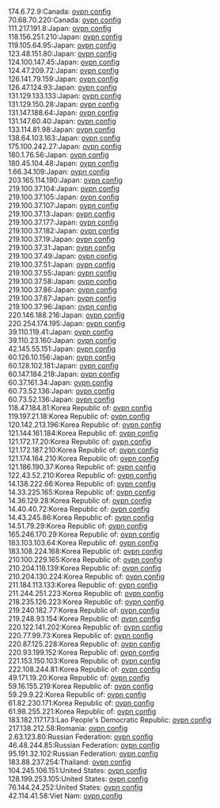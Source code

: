 174.6.72.9:Canada: [ovpn config](vpn/174_6_72_9.ovpn)  
70.68.70.220:Canada: [ovpn config](vpn/70_68_70_220.ovpn)  
111.217.191.8:Japan: [ovpn config](vpn/111_217_191_8.ovpn)  
118.156.251.210:Japan: [ovpn config](vpn/118_156_251_210.ovpn)  
119.105.64.95:Japan: [ovpn config](vpn/119_105_64_95.ovpn)  
123.48.151.80:Japan: [ovpn config](vpn/123_48_151_80.ovpn)  
124.100.147.45:Japan: [ovpn config](vpn/124_100_147_45.ovpn)  
124.47.209.72:Japan: [ovpn config](vpn/124_47_209_72.ovpn)  
126.141.79.159:Japan: [ovpn config](vpn/126_141_79_159.ovpn)  
126.47.124.93:Japan: [ovpn config](vpn/126_47_124_93.ovpn)  
131.129.133.133:Japan: [ovpn config](vpn/131_129_133_133.ovpn)  
131.129.150.28:Japan: [ovpn config](vpn/131_129_150_28.ovpn)  
131.147.188.64:Japan: [ovpn config](vpn/131_147_188_64.ovpn)  
131.147.60.40:Japan: [ovpn config](vpn/131_147_60_40.ovpn)  
133.114.81.98:Japan: [ovpn config](vpn/133_114_81_98.ovpn)  
138.64.103.163:Japan: [ovpn config](vpn/138_64_103_163.ovpn)  
175.100.242.27:Japan: [ovpn config](vpn/175_100_242_27.ovpn)  
180.1.76.56:Japan: [ovpn config](vpn/180_1_76_56.ovpn)  
180.45.104.48:Japan: [ovpn config](vpn/180_45_104_48.ovpn)  
1.66.34.109:Japan: [ovpn config](vpn/1_66_34_109.ovpn)  
203.165.114.190:Japan: [ovpn config](vpn/203_165_114_190.ovpn)  
219.100.37.104:Japan: [ovpn config](vpn/219_100_37_104.ovpn)  
219.100.37.105:Japan: [ovpn config](vpn/219_100_37_105.ovpn)  
219.100.37.107:Japan: [ovpn config](vpn/219_100_37_107.ovpn)  
219.100.37.13:Japan: [ovpn config](vpn/219_100_37_13.ovpn)  
219.100.37.177:Japan: [ovpn config](vpn/219_100_37_177.ovpn)  
219.100.37.182:Japan: [ovpn config](vpn/219_100_37_182.ovpn)  
219.100.37.19:Japan: [ovpn config](vpn/219_100_37_19.ovpn)  
219.100.37.31:Japan: [ovpn config](vpn/219_100_37_31.ovpn)  
219.100.37.49:Japan: [ovpn config](vpn/219_100_37_49.ovpn)  
219.100.37.51:Japan: [ovpn config](vpn/219_100_37_51.ovpn)  
219.100.37.55:Japan: [ovpn config](vpn/219_100_37_55.ovpn)  
219.100.37.58:Japan: [ovpn config](vpn/219_100_37_58.ovpn)  
219.100.37.86:Japan: [ovpn config](vpn/219_100_37_86.ovpn)  
219.100.37.87:Japan: [ovpn config](vpn/219_100_37_87.ovpn)  
219.100.37.96:Japan: [ovpn config](vpn/219_100_37_96.ovpn)  
220.146.188.216:Japan: [ovpn config](vpn/220_146_188_216.ovpn)  
220.254.174.195:Japan: [ovpn config](vpn/220_254_174_195.ovpn)  
39.110.119.41:Japan: [ovpn config](vpn/39_110_119_41.ovpn)  
39.110.23.160:Japan: [ovpn config](vpn/39_110_23_160.ovpn)  
42.145.55.151:Japan: [ovpn config](vpn/42_145_55_151.ovpn)  
60.126.10.156:Japan: [ovpn config](vpn/60_126_10_156.ovpn)  
60.128.102.181:Japan: [ovpn config](vpn/60_128_102_181.ovpn)  
60.147.184.218:Japan: [ovpn config](vpn/60_147_184_218.ovpn)  
60.37.161.34:Japan: [ovpn config](vpn/60_37_161_34.ovpn)  
60.73.52.136:Japan: [ovpn config](vpn/60_73_52_136.ovpn)  
60.73.52.136:Japan: [ovpn config](vpn/60_73_52_136.ovpn)  
118.47.184.81:Korea Republic of: [ovpn config](vpn/118_47_184_81.ovpn)  
119.197.21.18:Korea Republic of: [ovpn config](vpn/119_197_21_18.ovpn)  
120.142.213.196:Korea Republic of: [ovpn config](vpn/120_142_213_196.ovpn)  
121.144.161.184:Korea Republic of: [ovpn config](vpn/121_144_161_184.ovpn)  
121.172.17.20:Korea Republic of: [ovpn config](vpn/121_172_17_20.ovpn)  
121.172.187.210:Korea Republic of: [ovpn config](vpn/121_172_187_210.ovpn)  
121.174.164.210:Korea Republic of: [ovpn config](vpn/121_174_164_210.ovpn)  
121.186.190.37:Korea Republic of: [ovpn config](vpn/121_186_190_37.ovpn)  
122.43.52.210:Korea Republic of: [ovpn config](vpn/122_43_52_210.ovpn)  
14.138.222.66:Korea Republic of: [ovpn config](vpn/14_138_222_66.ovpn)  
14.33.225.165:Korea Republic of: [ovpn config](vpn/14_33_225_165.ovpn)  
14.36.129.28:Korea Republic of: [ovpn config](vpn/14_36_129_28.ovpn)  
14.40.40.72:Korea Republic of: [ovpn config](vpn/14_40_40_72.ovpn)  
14.43.245.86:Korea Republic of: [ovpn config](vpn/14_43_245_86.ovpn)  
14.51.79.29:Korea Republic of: [ovpn config](vpn/14_51_79_29.ovpn)  
165.246.170.29:Korea Republic of: [ovpn config](vpn/165_246_170_29.ovpn)  
183.103.103.64:Korea Republic of: [ovpn config](vpn/183_103_103_64.ovpn)  
183.108.224.168:Korea Republic of: [ovpn config](vpn/183_108_224_168.ovpn)  
210.100.229.165:Korea Republic of: [ovpn config](vpn/210_100_229_165.ovpn)  
210.204.118.139:Korea Republic of: [ovpn config](vpn/210_204_118_139.ovpn)  
210.204.130.224:Korea Republic of: [ovpn config](vpn/210_204_130_224.ovpn)  
211.184.113.133:Korea Republic of: [ovpn config](vpn/211_184_113_133.ovpn)  
211.244.251.223:Korea Republic of: [ovpn config](vpn/211_244_251_223.ovpn)  
218.235.126.223:Korea Republic of: [ovpn config](vpn/218_235_126_223.ovpn)  
219.240.182.77:Korea Republic of: [ovpn config](vpn/219_240_182_77.ovpn)  
219.248.93.154:Korea Republic of: [ovpn config](vpn/219_248_93_154.ovpn)  
220.122.141.202:Korea Republic of: [ovpn config](vpn/220_122_141_202.ovpn)  
220.77.99.73:Korea Republic of: [ovpn config](vpn/220_77_99_73.ovpn)  
220.87.125.228:Korea Republic of: [ovpn config](vpn/220_87_125_228.ovpn)  
220.93.199.152:Korea Republic of: [ovpn config](vpn/220_93_199_152.ovpn)  
221.153.150.103:Korea Republic of: [ovpn config](vpn/221_153_150_103.ovpn)  
222.108.244.81:Korea Republic of: [ovpn config](vpn/222_108_244_81.ovpn)  
49.171.19.20:Korea Republic of: [ovpn config](vpn/49_171_19_20.ovpn)  
59.16.155.219:Korea Republic of: [ovpn config](vpn/59_16_155_219.ovpn)  
59.29.9.22:Korea Republic of: [ovpn config](vpn/59_29_9_22.ovpn)  
61.82.230.171:Korea Republic of: [ovpn config](vpn/61_82_230_171.ovpn)  
61.98.255.221:Korea Republic of: [ovpn config](vpn/61_98_255_221.ovpn)  
183.182.117.173:Lao People's Democratic Republic: [ovpn config](vpn/183_182_117_173.ovpn)  
217.138.212.58:Romania: [ovpn config](vpn/217_138_212_58.ovpn)  
2.63.123.80:Russian Federation: [ovpn config](vpn/2_63_123_80.ovpn)  
46.48.244.85:Russian Federation: [ovpn config](vpn/46_48_244_85.ovpn)  
95.191.32.102:Russian Federation: [ovpn config](vpn/95_191_32_102.ovpn)  
183.88.237.254:Thailand: [ovpn config](vpn/183_88_237_254.ovpn)  
104.245.106.151:United States: [ovpn config](vpn/104_245_106_151.ovpn)  
128.199.253.105:United States: [ovpn config](vpn/128_199_253_105.ovpn)  
76.144.24.252:United States: [ovpn config](vpn/76_144_24_252.ovpn)  
42.114.41.58:Viet Nam: [ovpn config](vpn/42_114_41_58.ovpn)  
